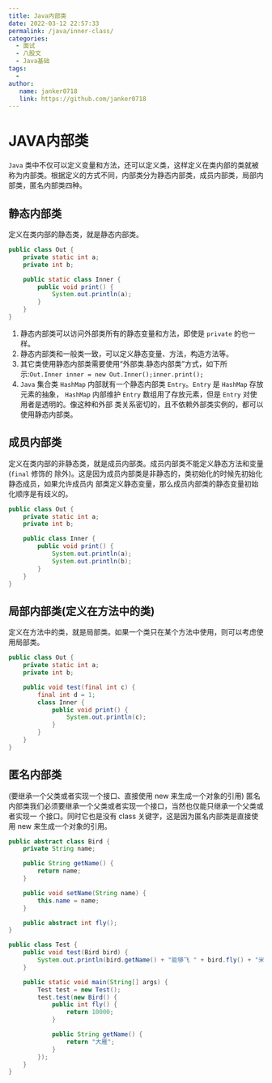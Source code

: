 ```yaml
---
title: Java内部类
date: 2022-03-12 22:57:33
permalink: /java/inner-class/
categories:
  - 面试
  - 八股文
  - Java基础
tags:
  -
author:
   name: janker0718
   link: https://github.com/janker0718
---
```

# JAVA内部类

`Java` 类中不仅可以定义变量和方法，还可以定义类，这样定义在类内部的类就被称为内部类。根据定义的方式不同，内部类分为静态内部类，成员内部类，局部内部类，匿名内部类四种。

## 静态内部类

定义在类内部的静态类，就是静态内部类。

```java
public class Out {
    private static int a;
    private int b;

    public static class Inner {
        public void print() {
            System.out.println(a);
        }
    }
}
```

1. 静态内部类可以访问外部类所有的静态变量和方法，即使是 `private` 的也一样。
2. 静态内部类和一般类一致，可以定义静态变量、方法，构造方法等。
3. 其它类使用静态内部类需要使用“外部类.静态内部类”方式，如下所示:`Out.Inner inner = new Out.Inner();inner.print();`
4. `Java` 集合类 `HashMap` 内部就有一个静态内部类 `Entry`。`Entry` 是 `HashMap` 存放元素的抽象， `HashMap` 内部维护 `Entry` 数组用了存放元素，但是 `Entry`
   对使用者是透明的。像这种和外部 类关系密切的，且不依赖外部类实例的，都可以使用静态内部类。

## 成员内部类

定义在类内部的非静态类，就是成员内部类。成员内部类不能定义静态方法和变量(`final` 修饰的 除外)。这是因为成员内部类是非静态的，类初始化的时候先初始化静态成员，如果允许成员内
部类定义静态变量，那么成员内部类的静态变量初始化顺序是有歧义的。

```java
public class Out {
    private static int a;
    private int b;

    public class Inner {
        public void print() {
            System.out.println(a);
            System.out.println(b);
        }
    }
}
```

## 局部内部类(定义在方法中的类)

定义在方法中的类，就是局部类。如果一个类只在某个方法中使用，则可以考虑使用局部类。

```java
public class Out {
    private static int a;
    private int b;

    public void test(final int c) {
        final int d = 1;
        class Inner {
            public void print() {
                System.out.println(c);
            }
        }
    }
}
```

## 匿名内部类

(要继承一个父类或者实现一个接口、直接使用 new 来生成一个对象的引用)
匿名内部类我们必须要继承一个父类或者实现一个接口，当然也仅能只继承一个父类或者实现一 个接口。同时它也是没有 class 关键字，这是因为匿名内部类是直接使用 new 来生成一个对象的引用。

```java
public abstract class Bird {
    private String name;

    public String getName() {
        return name;
    }

    public void setName(String name) {
        this.name = name;
    }

    public abstract int fly();
}

public class Test {
    public void test(Bird bird) {
        System.out.println(bird.getName() + "能够飞 " + bird.fly() + "米");
    }

    public static void main(String[] args) {
        Test test = new Test();
        test.test(new Bird() {
            public int fly() {
                return 10000;
            }

            public String getName() {
                return "大雁";
            }
        });
    }
}
```